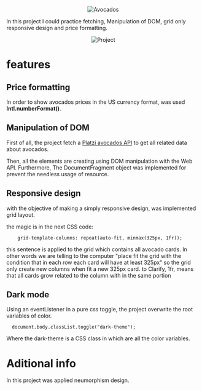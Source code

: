 
<p align="center">
  <img src="https://user-images.githubusercontent.com/85501738/155322196-b301af1d-94ec-4636-b802-df488f9db6dd.png" alt="Avocados" />
</p>

In this project I could practice fetching, Manipulation of DOM, grid only responsive design and price formatting.

<p align="center">
  <img src="https://user-images.githubusercontent.com/85501738/155338270-544dfb07-302d-433b-8aa9-e0b9596e301a.gif" alt="Project"/>
</p>

# features

## Price formatting
In order to show avocados prices in the US currency format, was used **Intl.numberFormat()**.

## Manipulation of DOM
First of all, the project fetch a [Platzi avocados API](https://platzi-avo.vercel.app "API") to get all related data about avocados.

Then, all the elements are creating using DOM manipulation with the Web API. Furthermore, The DocumentFragment object was implemented for prevent the needless usage of resource.


## Responsive design

with the objective of making a simply responsive design, was implemented grid layout.

the magic is in the next CSS code:
```
    grid-template-columns: repeat(auto-fit, minmax(325px, 1fr));
```

this sentence is applied to the grid which contains all avocado cards. In other words we are telling to the computer "place fit the grid with the condition that in each row each card will have at least 325px" so the grid only create new columns when fit a new 325px card. to Clarify, 1fr, means that all cards grow related to the column with in the same portion

## Dark mode
Using an eventListener in a pure css toggle, the project overwrite the root variables of color.


```
  document.body.classList.toggle("dark-theme");
```
Where the dark-theme is a CSS class in which are all the color variables.

# Aditional info
In this project was applied neumorphism design.
